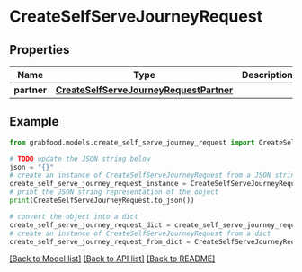 # CreateSelfServeJourneyRequest



## Properties

Name | Type | Description | Notes
------------ | ------------- | ------------- | -------------
**partner** | [**CreateSelfServeJourneyRequestPartner**](CreateSelfServeJourneyRequestPartner.md) |  | 

## Example

```python
from grabfood.models.create_self_serve_journey_request import CreateSelfServeJourneyRequest

# TODO update the JSON string below
json = "{}"
# create an instance of CreateSelfServeJourneyRequest from a JSON string
create_self_serve_journey_request_instance = CreateSelfServeJourneyRequest.from_json(json)
# print the JSON string representation of the object
print(CreateSelfServeJourneyRequest.to_json())

# convert the object into a dict
create_self_serve_journey_request_dict = create_self_serve_journey_request_instance.to_dict()
# create an instance of CreateSelfServeJourneyRequest from a dict
create_self_serve_journey_request_from_dict = CreateSelfServeJourneyRequest.from_dict(create_self_serve_journey_request_dict)
```
[[Back to Model list]](../README.md#documentation-for-models) [[Back to API list]](../README.md#documentation-for-api-endpoints) [[Back to README]](../README.md)


